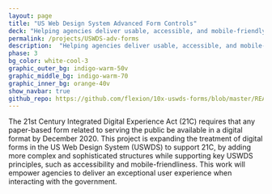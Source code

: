 ```yaml
---
layout: page
title: "US Web Design System Advanced Form Controls"
deck: "Helping agencies deliver usable, accessible, and mobile-friendly forms through additional USWDS form controls"
permalink: /projects/USWDS-adv-forms
description:  "Helping agencies deliver usable, accessible, and mobile-friendly forms through additional USWDS form controls"
phase: 3
bg_color: white-cool-3
graphic_outer_bg: indigo-warm-50v
graphic_middle_bg: indigo-warm-70
graphic_inner_bg: orange-40v
show_navbar: true
github_repo: https://github.com/flexion/10x-uswds-forms/blob/master/README.md
---
```


The 21st Century Integrated Digital Experience Act (21C) requires that any paper-based form related to serving the public be available in a digital format by December 2020. This project is expanding the treatment of digital forms in the US Web Design System (USWDS)  to support 21C, by adding more complex and sophisticated structures while supporting key USWDS principles, such as accessibility and mobile-friendliness. This work will empower agencies to deliver an exceptional user experience when interacting with the government.
